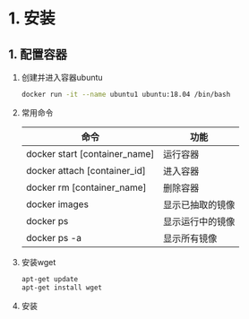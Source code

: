 # 1. 安装

## 1. 配置容器

1. 创建并进入容器ubuntu

    ```bash
    docker run -it --name ubuntu1 ubuntu:18.04 /bin/bash
    ```

2. 常用命令

    | 命令                          | 功能             |
    | ----------------------------- | ---------------- |
    | docker start [container_name] | 运行容器         |
    | docker attach [container_id]  | 进入容器         |
    | docker rm [container_name]    | 删除容器         |
    | docker images                 | 显示已抽取的镜像 |
    | docker ps                     | 显示运行中的镜像 |
    | docker ps -a                  | 显示所有镜像     |

3. 安装wget

    ```bash
    apt-get update
    apt-get install wget
    ```

4. 安装
